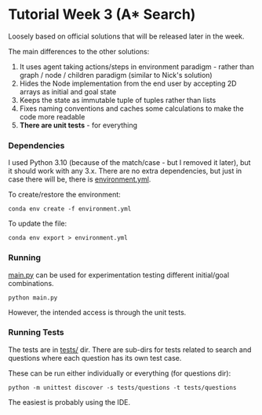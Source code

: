 # Tutorial Week 3 (A* Search)

Loosely based on official solutions that will be released later in the week.

The main differences to the other solutions:

1) It uses agent taking actions/steps in environment paradigm - rather than graph / node / children paradigm (similar to Nick's solution)
2) Hides the Node implementation from the end user by accepting 2D arrays as initial and goal state
3) Keeps the state as immutable tuple of tuples rather than lists
4) Fixes naming conventions and caches some calculations to make the code more readable
5) __There are unit tests__ - for everything

### Dependencies
I used Python 3.10 (because of the match/case - but I removed it later), but it should work with any 3.x.
There are no extra dependencies, but just in case there will be, there is [environment.yml](environment.yml).

To create/restore the environment:

    conda env create -f environment.yml

To update the file:

    conda env export > environment.yml


### Running
[main.py](main.py) can be used for experimentation testing different initial/goal combinations.

    python main.py

However, the intended access is through the unit tests.

### Running Tests
The tests are in [tests/](tests/) dir.
There are sub-dirs for tests related to search and questions where each question has its own test case. 

These can be run either individually or everything (for questions dir):

    python -m unittest discover -s tests/questions -t tests/questions

The easiest is probably using the IDE. 